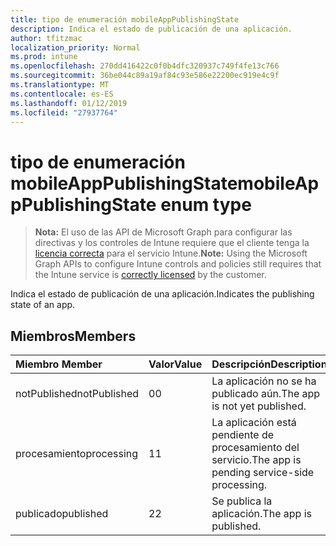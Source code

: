 ```yaml
---
title: tipo de enumeración mobileAppPublishingState
description: Indica el estado de publicación de una aplicación.
author: tfitzmac
localization_priority: Normal
ms.prod: intune
ms.openlocfilehash: 270dd416422c0f0b4dfc320937c749f4fe13c766
ms.sourcegitcommit: 36be044c89a19af84c93e586e22200ec919e4c9f
ms.translationtype: MT
ms.contentlocale: es-ES
ms.lasthandoff: 01/12/2019
ms.locfileid: "27937764"
---
```

# <a name="mobileapppublishingstate-enum-type"></a><span data-ttu-id="c16e3-103">tipo de enumeración mobileAppPublishingState</span><span class="sxs-lookup"><span data-stu-id="c16e3-103">mobileAppPublishingState enum type</span></span>

> <span data-ttu-id="c16e3-104">**Nota:** El uso de las API de Microsoft Graph para configurar las directivas y los controles de Intune requiere que el cliente tenga la [licencia correcta](https://go.microsoft.com/fwlink/?linkid=839381) para el servicio Intune.</span><span class="sxs-lookup"><span data-stu-id="c16e3-104">**Note:** Using the Microsoft Graph APIs to configure Intune controls and policies still requires that the Intune service is [correctly licensed](https://go.microsoft.com/fwlink/?linkid=839381) by the customer.</span></span>

<span data-ttu-id="c16e3-105">Indica el estado de publicación de una aplicación.</span><span class="sxs-lookup"><span data-stu-id="c16e3-105">Indicates the publishing state of an app.</span></span>
## <a name="members"></a><span data-ttu-id="c16e3-106">Miembros</span><span class="sxs-lookup"><span data-stu-id="c16e3-106">Members</span></span>
|<span data-ttu-id="c16e3-107">Miembro	</span><span class="sxs-lookup"><span data-stu-id="c16e3-107">Member</span></span>|<span data-ttu-id="c16e3-108">Valor</span><span class="sxs-lookup"><span data-stu-id="c16e3-108">Value</span></span>|<span data-ttu-id="c16e3-109">Descripción</span><span class="sxs-lookup"><span data-stu-id="c16e3-109">Description</span></span>|
|:---|:---|:---|
|<span data-ttu-id="c16e3-110">notPublished</span><span class="sxs-lookup"><span data-stu-id="c16e3-110">notPublished</span></span>|<span data-ttu-id="c16e3-111">0</span><span class="sxs-lookup"><span data-stu-id="c16e3-111">0</span></span>|<span data-ttu-id="c16e3-112">La aplicación no se ha publicado aún.</span><span class="sxs-lookup"><span data-stu-id="c16e3-112">The app is not yet published.</span></span>|
|<span data-ttu-id="c16e3-113">procesamiento</span><span class="sxs-lookup"><span data-stu-id="c16e3-113">processing</span></span>|<span data-ttu-id="c16e3-114">1</span><span class="sxs-lookup"><span data-stu-id="c16e3-114">1</span></span>|<span data-ttu-id="c16e3-115">La aplicación está pendiente de procesamiento del servicio.</span><span class="sxs-lookup"><span data-stu-id="c16e3-115">The app is pending service-side processing.</span></span>|
|<span data-ttu-id="c16e3-116">publicado</span><span class="sxs-lookup"><span data-stu-id="c16e3-116">published</span></span>|<span data-ttu-id="c16e3-117">2</span><span class="sxs-lookup"><span data-stu-id="c16e3-117">2</span></span>|<span data-ttu-id="c16e3-118">Se publica la aplicación.</span><span class="sxs-lookup"><span data-stu-id="c16e3-118">The app is published.</span></span>|




